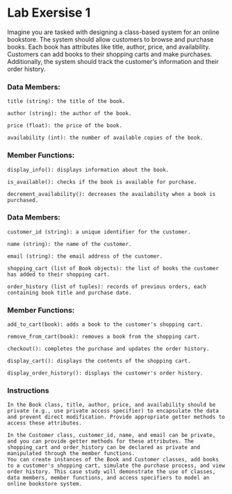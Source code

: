 # Lab Exersise 1

Imagine you are tasked with designing a class-based system for an online bookstore. The system should allow customers to browse and purchase books. Each book has attributes like title, author, price, and availability. Customers can add books to their shopping carts and make purchases. Additionally, the system should track the customer's information and their order history.


### Data Members:
    title (string): the title of the book.

    author (string): the author of the book.

    price (float): the price of the book.

    availability (int): the number of available copies of the book.

### Member Functions:

    display_info(): displays information about the book.

    is_available(): checks if the book is available for purchase.

    decrement_availability(): decreases the availability when a book is purchased.

### Data Members:
    customer_id (string): a unique identifier for the customer.

    name (string): the name of the customer.

    email (string): the email address of the customer.

    shopping_cart (list of Book objects): the list of books the customer has added to their shopping cart.

    order_history (list of tuples): records of previous orders, each containing book title and purchase date.

### Member Functions:
    add_to_cart(book): adds a book to the customer's shopping cart.

    remove_from_cart(book): removes a book from the shopping cart.

    checkout(): completes the purchase and updates the order history.

    display_cart(): displays the contents of the shopping cart.

    display_order_history(): displays the customer's order history.

### Instructions
    In the Book class, title, author, price, and availability should be private (e.g., use private access specifier) to encapsulate the data and prevent direct modification. Provide appropriate getter methods to access these attributes.

    In the Customer class, customer_id, name, and email can be private, and you can provide getter methods for these attributes. The shopping_cart and order_history can be declared as private and manipulated through the member functions.
    You can create instances of the Book and Customer classes, add books to a customer's shopping cart, simulate the purchase process, and view order history. This case study will demonstrate the use of classes, data members, member functions, and access specifiers to model an online bookstore system.